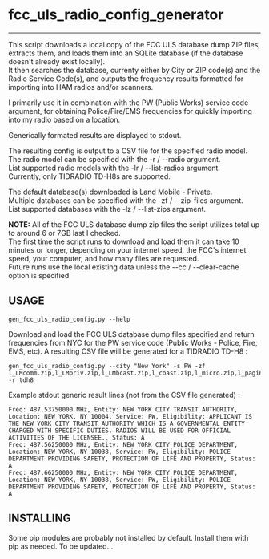 # fcc_uls_radio_config_generator
--------------

This script downloads a local copy of the FCC ULS database dump ZIP files, extracts them, and loads them 
into an SQLite database (if the database doesn't already exist locally).\
It then searches the database, currenty either by City or ZIP code(s) and the Radio Service Code(s), and outputs the frequency results formatted for importing into HAM radios and/or scanners.

I primarily use it in combination with the PW (Public Works) service code argument, for obtaining Police/Fire/EMS frequencies for quickly importing into my radio based on a location. 

Generically formated results are displayed to stdout.

The resulting config is output to a CSV file for the specified radio model.\
The radio model can be specified with the -r / --radio argument.\
List supported radio models with the -lr / --list-radios argument.\
Currently, only TIDRADIO TD-H8s are supported.

The default database(s) downloaded is Land Mobile - Private.\
Multiple databases can be specified with the -zf / --zip-files argument.\
List supported databases with the -lz / --list-zips argument.

**NOTE:**
  All of the FCC ULS database dump zip files the script utilizes total up to around 6 or 7GB last I checked.\
  The first time the script runs to download and load them it can take 10 minutes or longer, depending on your internet speed, the FCC's internet speed, your computer, and how many files are requested.\
  Future runs use the local existing data unless the --cc / --clear-cache option is specified.

USAGE
-----
    gen_fcc_uls_radio_config.py --help

Download and load the FCC ULS database dump files specified and return frequencies from NYC for the PW service code (Public Works - Police, Fire, EMS, etc). A resulting CSV file will be generated for a TIDRADIO TD-H8 : 

    gen_fcc_uls_radio_config.py --city "New York" -s PW -zf l_LMcomm.zip,l_LMpriv.zip,l_LMbcast.zip,l_coast.zip,l_micro.zip,l_paging.zip -r tdh8

Example stdout generic result lines (not from the CSV file generated) :

	Freq: 487.53750000 MHz, Entity: NEW YORK CITY TRANSIT AUTHORITY, Location: NEW YORK, NY 10004, Service: PW, Eligibility: APPLICANT IS THE NEW YORK CITY TRANSIT AUTHORITY WHICH IS A GOVERNMENTAL ENTITY CHARGED WITH SPECIFIC DUTIES. RADIOS WILL BE USED FOR OFFICIAL ACTIVITIES OF THE LICENSEE., Status: A
	Freq: 487.56250000 MHz, Entity: NEW YORK CITY POLICE DEPARTMENT, Location: NEW YORK, NY 10038, Service: PW, Eligibility: POLICE DEPARTMENT PROVIDING SAFETY, PROTECTION OF LIFE AND PROPERTY, Status: A
	Freq: 487.66250000 MHz, Entity: NEW YORK CITY POLICE DEPARTMENT, Location: NEW YORK, NY 10038, Service: PW, Eligibility: POLICE DEPARTMENT PROVIDING SAFETY, PROTECTION OF LIFE AND PROPERTY, Status: A

INSTALLING
-----------------------

Some pip modules are probably not installed by default. Install them with pip as needed.
To be updated...
